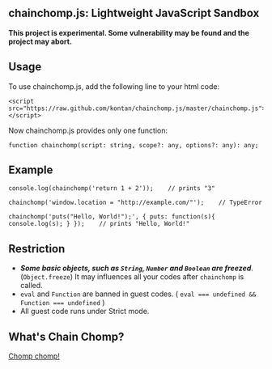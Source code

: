 chainchomp.js: Lightweight JavaScript Sandbox
------------------------------

**This project is experimental. Some vulnerability may be found and the project may abort.**

## Usage

To use chainchomp.js, add the following line to your html code:

    <script src="https://raw.github.com/kontan/chainchomp.js/master/chainchomp.js"></script>

Now chainchomp.js provides only one function:

    function chainchomp(script: string, scope?: any, options?: any): any;

## Example

    console.log(chainchomp('return 1 + 2'));    // prints "3"

    chainchomp('window.location = "http://example.com/"');    // TypeError

    chainchomp('puts("Hello, World!");', { puts: function(s){ console.log(s); } });    // prints "Hello, World!"

## Restriction

* ***Some basic objects, such as `String`, `Number` and `Boolean` are freezed***. (`Object.freeze`) It may influences all your codes after `chainchomp` is called.
* `eval` and `Function` are banned in guest codes. ( `eval === undefined && Function === undefined` )
* All guest code runs under Strict mode. 


## What's Chain Chomp?

[Chomp chomp!](https://www.google.co.jp/search?q=Chain+Chomp&tbm=isch)